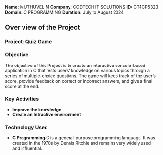 **Name:**  MUTHUVEL M
**Company:**  CODTECH IT SOLUTIONS
**ID:**  CT4CP5323
**Domain:**  C PROGRAMMING
**Duration:**  July to August 2024


## Over view of the Project

### Project: Quiz Game

### Objective
The objective of this Project is to create an interactive console-based application in C that tests users' knowledge on various topics through a series of multiple-choice questions. The game will keep track of the user’s score, provide feedback on correct or incorrect answers, and give a final score at the end.

### Key Activities
 - **Improve the knowledge**
 - **Create an Intractive environment**

### Technology Used
 - **C Programming**:C  is a general-purpose programming language. It was created in the 1970s by Dennis Ritchie and remains very widely used and influential.
